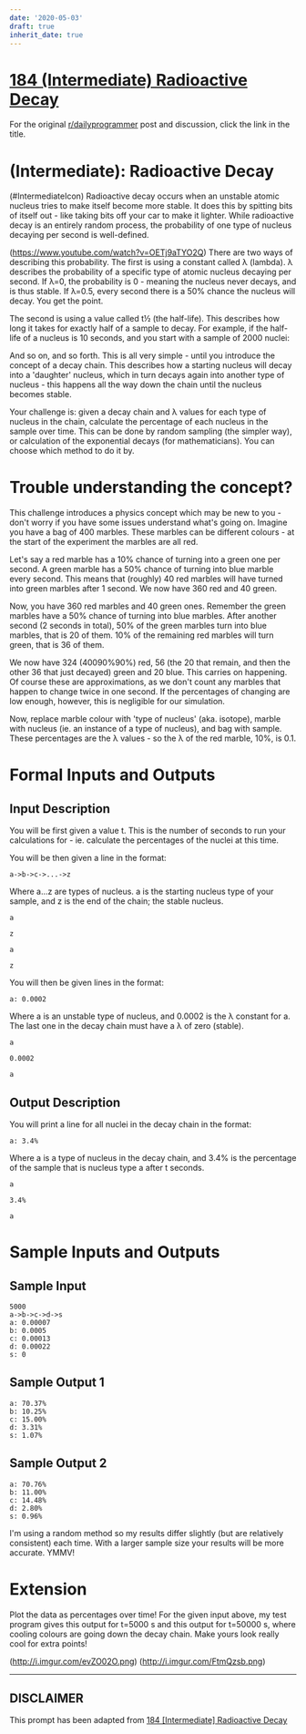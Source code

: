 ```yaml
---
date: '2020-05-03'
draft: true
inherit_date: true
---
```


# [184 (Intermediate) Radioactive Decay](https://www.reddit.com/r/dailyprogrammer/comments/2jcgej/10152014_challenge_184_intermediate_radioactive/)

For the original [r/dailyprogrammer](https://www.reddit.com/r/dailyprogrammer/) post and discussion, click the link in the title.

#  (Intermediate): Radioactive Decay
(#IntermediateIcon)
Radioactive decay occurs when an unstable atomic nucleus tries to make itself become more stable. It does this by spitting bits of itself out - like taking bits off your car to make it lighter. While radioactive decay is an entirely random process, the probability of one type of nucleus decaying per second is well-defined.

(https://www.youtube.com/watch?v=OETj9aTYO2Q)
There are two ways of describing this probability. The first is using a constant called λ (lambda). λ describes the probability of a specific type of atomic nucleus decaying per second. If λ=0, the probability is 0 - meaning the nucleus never decays, and is thus stable. If λ=0.5, every second there is a 50% chance the nucleus will decay. You get the point.

The second is using a value called t½ (the half-life). This describes how long it takes for exactly half of a sample to decay. For example, if the half-life of a nucleus is 10 seconds, and you start with a sample of 2000 nuclei:

And so on, and so forth. This is all very simple - until you introduce the concept of a decay chain. This describes how a starting nucleus will decay into a 'daughter' nucleus, which in turn decays again into another type of nucleus - this happens all the way down the chain until the nucleus becomes stable.

Your challenge is: given a decay chain and λ values for each type of nucleus in the chain, calculate the percentage of each nucleus in the sample over time. This can be done by random sampling (the simpler way), or calculation of the exponential decays (for mathematicians). You can choose which method to do it by.

# Trouble understanding the concept?
This challenge introduces a physics concept which may be new to you - don't worry if you have some issues understand what's going on. Imagine you have a bag of 400 marbles. These marbles can be different colours - at the start of the experiment the marbles are all red.

Let's say a red marble has a 10% chance of turning into a green one per second. A green marble has a 50% chance of turning into blue marble every second. This means that (roughly) 40 red marbles will have turned into green marbles after 1 second. We now have 360 red and 40 green.

Now, you have 360 red marbles and 40 green ones. Remember the green marbles have a 50% chance of turning into blue marbles. After another second (2 seconds in total), 50% of the green marbles turn into blue marbles, that is 20 of them. 10% of the remaining red marbles will turn green, that is 36 of them.

We now have 324 (40090%90%) red, 56 (the 20 that remain, and then the other 36 that just decayed) green and 20 blue. This carries on happening. Of course these are approximations, as we don't count any marbles that happen to change twice in one second. If the percentages of changing are low enough, however, this is negligible for our simulation.

Now, replace marble colour with 'type of nucleus' (aka. isotope), marble with nucleus (ie. an instance of a type of nucleus), and bag with sample. These percentages are the λ values - so the λ of the red marble, 10%, is 0.1.

# Formal Inputs and Outputs
## Input Description
You will be first given a value t. This is the number of seconds to run your calculations for - ie. calculate the percentages of the nuclei at this time.

You will be then  given a line in the format:


```
a->b->c->...->z
```
Where a...z are types of nucleus. a is the starting nucleus type of your sample, and z is the end of the chain; the stable nucleus.


```
a
```

```
z
```

```
a
```

```
z
```
You will then be given lines in the format:


```
a: 0.0002
```
Where a is an unstable type of nucleus, and 0.0002 is the λ constant for a. The last one in the decay chain must have a λ of zero (stable).


```
a
```

```
0.0002
```

```
a
```
## Output Description
You will print a line for all nuclei in the decay chain in the format:


```
a: 3.4%
```
Where a is a type of nucleus in the decay chain, and 3.4% is the percentage of the sample that is nucleus type a after t seconds.


```
a
```

```
3.4%
```

```
a
```
# Sample Inputs and Outputs
## Sample Input

```
5000
a->b->c->d->s
a: 0.00007
b: 0.0005
c: 0.00013
d: 0.00022
s: 0
```
## Sample Output 1

```
a: 70.37%
b: 10.25%
c: 15.00%
d: 3.31%
s: 1.07%
```
## Sample Output 2

```
a: 70.76%
b: 11.00%
c: 14.48%
d: 2.80%
s: 0.96%
```
I'm using a random method so my results differ slightly (but are relatively consistent) each time. With a larger sample size your results will be more accurate. YMMV!

# Extension
Plot the data as percentages over time! For the given input above, my test program gives this output for t=5000 s and this output for t=50000 s, where cooling colours are going down the decay chain. Make yours look really cool for extra points!

(http://i.imgur.com/evZO02O.png)
(http://i.imgur.com/FtmQzsb.png)

----
## **DISCLAIMER**
This prompt has been adapted from [184 [Intermediate] Radioactive Decay](https://www.reddit.com/r/dailyprogrammer/comments/2jcgej/10152014_challenge_184_intermediate_radioactive/
)
